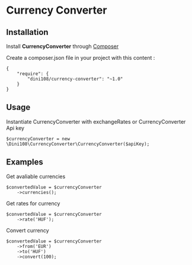 # Currency Converter


## Installation

Install **CurrencyConverter** through [Composer](http://getcomposer.org)

Create a composer.json file in your project with this content : 

```
{
    "require": {
        "dini108/currency-converter": "~1.0"
    } 
}
```

## Usage
Instantiate CurrencyConverter with exchangeRates or CurrencyConverter Api key
```
$currencyConverter = new \Dini108\CurrencyConverter\CurrencyConverter($apiKey);
```
## Examples

Get avaliable currencies

```
$convertedValue = $currencyConverter
    ->currencies();
```

Get rates for currency 

```
$convertedValue = $currencyConverter
    ->rate('HUF');
```

Convert currency
```
$convertedValue = $currencyConverter
    ->from('EUR')
    ->to('HUF')
    ->convert(100);

```